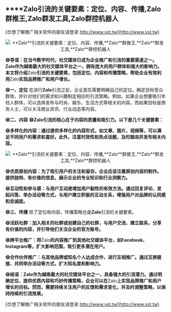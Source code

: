 ## ****Zalo**引流的关键要素：定位、内容、传播,**Zalo**群推王,**Zalo**群发工具,**Zalo**群控机器人**

[😍想了解推广相关软件的朋友请登录 http://www.vst.tw](http://www.vst.tw)

 <center><img src="https://vst.tw/MP4/tuiguang/png/1.png" alt="**Zalo**引流的关键要素：定位、内容、传播,**Zalo**群推王,**Zalo**群发工具,**Zalo**群控机器人"></center>

**😄导语：在当今数字时代，社交媒体已成为企业推广和引流的重要渠道之一。**Zalo**作为越南最大的社交媒体平台之一，拥有庞大的用户群体和强大的影响力。本文将介绍**Zalo**引流的关键要素，包括定位、内容和传播策略，帮助企业有效利用**Zalo**实现品牌推广和用户增长。**

**😄一、定位**
在进行**Zalo**引流之前，企业首先需要明确自己的定位。确定目标受众群体，并针对他们的需求和兴趣制定相应的引流策略。例如，如果企业想要吸引年轻人群体，可以选择发布与时尚、娱乐、生活方式等相关的内容。而如果目标是商务人士，可以关注商业资讯、行业动态等内容。

**😄二、内容**
**😄**Zalo**引流的核心在于内容的质量和吸引力。以下是几个关键要素：**

**😄多样化的内容：通过提供多样化的内容形式，如文章、图片、视频等，可以满足不同用户的需求和喜好。此外，注意时效性和热点话题，及时跟进并发布相关内容。**

 <center><img src="https://vst.tw/MP4/tuiguang/png/6.png" alt="**Zalo**引流的关键要素：定位、内容、传播,**Zalo**群推王,**Zalo**群发工具,**Zalo**群控机器人"></center>

**😄优质原创内容：为了吸引用户的关注和留存，企业应该注重原创内容的制作。提供独特、有价值的信息，展示企业的专业知识和行业洞察力。**

**😄互动性和参与感：与用户互动是增加用户黏性的有效方法。通过回复评论、发起问答、举办活动等方式，与用户建立积极的互动关系，增强用户对品牌的认同感和忠诚度。**

**😄三、传播**
除了定位和内容，传播策略也是**Zalo**引流的关键要素。

**😄活跃社群：加入相关的社群或创建自己的社群，与用户交流、建立联系，分享有价值的内容，并引导他们关注企业的官方账号。**

**😄跨平台推广：将**Zalo**的内容推广到其他社交媒体平台，如Facebook、Instagram等，扩大影响范围，吸引更多潜在用户。**

**😄合作伙伴推广：与其他品牌或知名个人达成合作，进行互相推广。通过互换链接、共同举办活动等方式，扩大知名度和影响力。**

**😄结语：**Zalo**作为越南最大的社交媒体平台之一，具备强大的引流潜力。通过明确定位、提供优质内容和巧妙传播策略，企业可以在**Zalo**上实现品牌推广和用户增长的目标。然而，需要持续关注用户的反馈和需求变化，并及时调整策略，以保持持续的引流效果。**

[😍想了解推广相关软件的朋友请登录 http://www.vst.tw](http://www.vst.tw)



